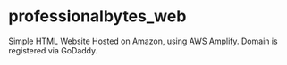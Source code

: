 # professionalbytes_web
 Simple HTML Website
Hosted on Amazon, using AWS Amplify.
Domain is registered via GoDaddy.
